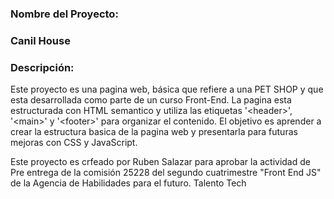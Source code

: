 ### Nombre del Proyecto: 
### Canil House

### Descripción: 

Este proyecto es una pagina web, básica que refiere a una PET SHOP y que esta desarrollada como parte de un curso Front-End. La pagina esta estructurada con HTML semantico y utiliza las etiquetas '\<header>', '\<main>' y '\<footer>' para organizar el contenido. El objetivo es aprender a crear la estructura basica de la pagina web y presentarla para futuras mejoras con CSS y JavaScript.

Este proyecto es crfeado por Ruben Salazar para aprobar la actividad de Pre entrega de la comisión 25228 del segundo cuatrimestre "Front End JS" de la Agencia de Habilidades para el futuro. Talento Tech